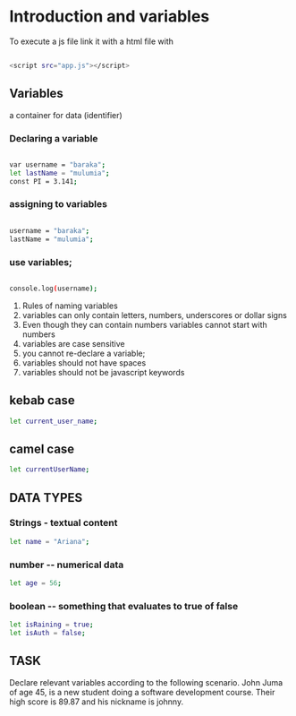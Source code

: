 # Introduction and variables

To execute a js file link it with a  html file  with

```bash

<script src="app.js"></script>

```

## Variables

a container for data (identifier)

### Declaring a variable

```bash

var username = "baraka";
let lastName = "mulumia";
const PI = 3.141;

```

### assigning to variables

```bash

username = "baraka";
lastName = "mulumia";

```

### use variables;

```bash

console.log(username);

```

 1. Rules of naming variables
 2. variables  can only contain letters, numbers, underscores or dollar signs
 3. Even though they can contain numbers variables cannot start with numbers
 4. variables are case sensitive
 5. you cannot re-declare a variable;
 6. variables should not have spaces
 8. variables should not be javascript  keywords
 

## kebab case
```bash 
let current_user_name;
```

## camel case
```bash 
let currentUserName;
```

## DATA TYPES

### Strings - textual content


```bash 
let name = "Ariana";
```

### number -- numerical data

```bash
let age = 56;
```

### boolean --  something that evaluates to true of false

```bash
let isRaining = true;
let isAuth = false;
```

## TASK

Declare relevant variables according to the following scenario.
John Juma of age 45, is a new student  doing a software development course. Their high score is 89.87 and his nickname is johnny.
